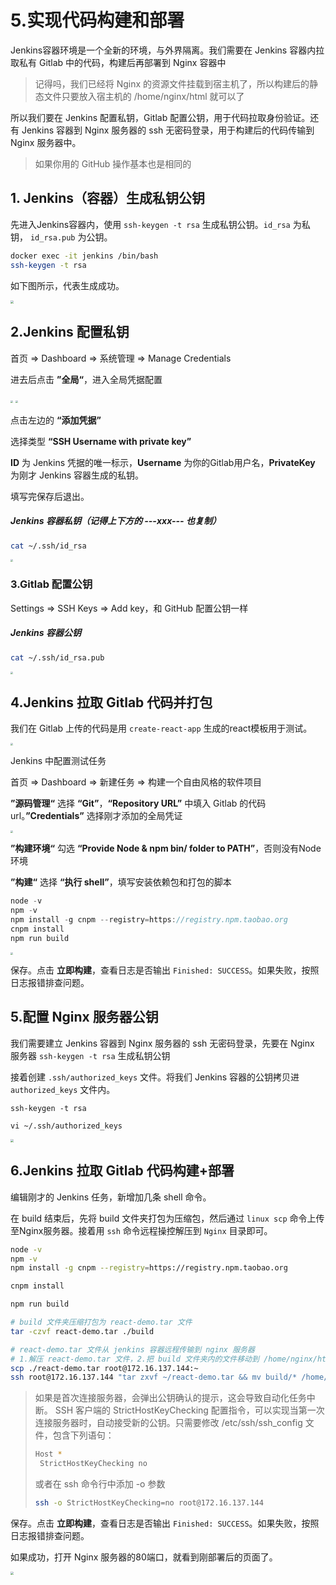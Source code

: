 # 5.实现代码构建和部署

Jenkins容器环境是一个全新的环境，与外界隔离。我们需要在 Jenkins 容器内拉取私有 Gitlab 中的代码，构建后再部署到 Nginx 容器中

> 记得吗，我们已经将 Nginx 的资源文件挂载到宿主机了，所以构建后的静态文件只要放入宿主机的 /home/nginx/html 就可以了

所以我们要在 Jenkins 配置私钥，Gitlab 配置公钥，用于代码拉取身份验证。还有 Jenkins 容器到 Nginx 服务器的 ssh 无密码登录，用于构建后的代码传输到 Nginx 服务器中。

> 如果你用的 GitHub 操作基本也是相同的



## 1. Jenkins（容器）生成私钥公钥

先进入Jenkins容器内，使用 `ssh-keygen -t rsa` 生成私钥公钥。`id_rsa` 为私钥， `id_rsa.pub` 为公钥。

```bash
docker exec -it jenkins /bin/bash
ssh-keygen -t rsa
```

如下图所示，代表生成成功。

<img src="http://qiniu.zwhid.online//uPic/17-45-37-7VDLdI.png" style="zoom: 33%;" />



##  2.Jenkins 配置私钥

首页 => Dashboard => 系统管理 => Manage Credentials

进去后点击 **”全局“**，进入全局凭据配置

<img src="http://qiniu.zwhid.online//uPic/20-20-02-up2OmX.png" style="zoom: 25%;" />

<img src="http://qiniu.zwhid.online//uPic/20-32-58-VVRi4b.png" style="zoom: 25%;" />

点击左边的 **“添加凭据”**

选择类型  **“SSH Username with private key”**

**ID** 为 Jenkins 凭据的唯一标示，**Username** 为你的Gitlab用户名，**PrivateKey** 为刚才 Jenkins 容器生成的私钥。

填写完保存后退出。



##### Jenkins 容器私钥（记得上下方的 ---xxx--- 也复制）

```bash
cat ~/.ssh/id_rsa
```

<img src="http://qiniu.zwhid.online//uPic/20-35-33-EkJopm.png" style="zoom: 25%;" />



### 3.Gitlab 配置公钥

Settings => SSH Keys => Add key，和 GitHub 配置公钥一样

##### Jenkins 容器公钥

```bash
cat ~/.ssh/id_rsa.pub
```

<img src="http://qiniu.zwhid.online//uPic/21-17-27-exDb75.png" style="zoom:25%;" />



## 4.Jenkins 拉取 Gitlab 代码并打包

我们在 Gitlab 上传的代码是用 `create-react-app` 生成的react模板用于测试。

<img src="http://qiniu.zwhid.online//uPic/21-32-05-RgnJ1C.png" style="zoom: 25%;" />



Jenkins 中配置测试任务

首页 => Dashboard => 新建任务 => 构建一个自由风格的软件项目

 **”源码管理“** 选择 **“Git”**，**“Repository URL”** 中填入 Gitlab 的代码url。**”Credentials”** 选择刚才添加的全局凭证

<img src="http://qiniu.zwhid.online//uPic/21-48-14-ZRqfMb.png" style="zoom: 25%;" />

 **”构建环境“** 勾选 **“Provide Node & npm bin/ folder to PATH”**，否则没有Node环境

 **”构建“**  选择 **“执行 shell”**，填写安装依赖包和打包的脚本

```js
node -v
npm -v
npm install -g cnpm --registry=https://registry.npm.taobao.org
cnpm install
npm run build
```

<img src="http://qiniu.zwhid.online//uPic/21-49-24-C3OX3S.png" style="zoom:25%;" />

保存。点击 **立即构建**，查看日志是否输出 `Finished: SUCCESS`。如果失败，按照日志报错排查问题。



## 5.配置 Nginx 服务器公钥

我们需要建立 Jenkins 容器到 Nginx 服务器的 ssh 无密码登录，先要在 Nginx 服务器 `ssh-keygen -t rsa` 生成私钥公钥

接着创建 `.ssh/authorized_keys` 文件。将我们 Jenkins 容器的公钥拷贝进 `authorized_keys` 文件内。

```
ssh-keygen -t rsa

vi ~/.ssh/authorized_keys
```

<img src="http://qiniu.zwhid.online//uPic/21-45-41-dMoZYt.png" style="zoom:33%;" />

## 6.Jenkins 拉取 Gitlab 代码构建+部署

编辑刚才的 Jenkins 任务，新增加几条 shell 命令。

在  build 结束后，先将 build 文件夹打包为压缩包，然后通过 `linux scp` 命令上传至Nginx服务器。接着用 `ssh` 命令远程操控解压到 `Nginx` 目录即可。

```bash
node -v
npm -v
npm install -g cnpm --registry=https://registry.npm.taobao.org

cnpm install

npm run build

# build 文件夹压缩打包为 react-demo.tar 文件
tar -czvf react-demo.tar ./build

# react-demo.tar 文件从 jenkins 容器远程传输到 nginx 服务器
# 1.解压 react-demo.tar 文件，2.把 build 文件夹内的文件移动到 /home/nginx/html
scp ./react-demo.tar root@172.16.137.144:~
ssh root@172.16.137.144 "tar zxvf ~/react-demo.tar && mv build/* /home/nginx/html"
```

> 如果是首次连接服务器，会弹出公钥确认的提示，这会导致自动化任务中断。 SSH 客户端的 StrictHostKeyChecking 配置指令，可以实现当第一次连接服务器时，自动接受新的公钥。只需要修改 /etc/ssh/ssh_config 文件，包含下列语句：
>
> ```bash
> Host *
>  StrictHostKeyChecking no
> ```
>
> 或者在 ssh 命令行中添加 -o 参数
>
> ```bash
> ssh -o StrictHostKeyChecking=no root@172.16.137.144
> ```

保存。点击 **立即构建**，查看日志是否输出 `Finished: SUCCESS`。如果失败，按照日志报错排查问题。

如果成功，打开 Nginx 服务器的80端口，就看到刚部署后的页面了。

<img src="http://qiniu.zwhid.online//uPic/21-47-17-A4ii7c.png" style="zoom:33%;" />